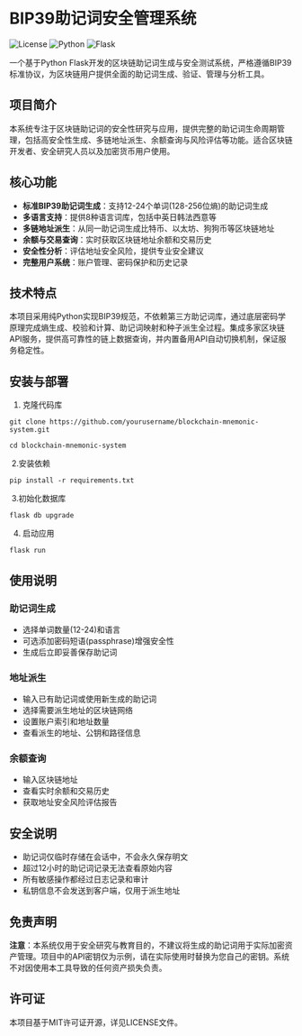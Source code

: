 # BIP39助记词安全管理系统



<img alt="License" src="https://img.shields.io/badge/license-MIT-blue.svg">

<img alt="Python" src="https://img.shields.io/badge/python-3.8+-green.svg">

<img alt="Flask" src="https://img.shields.io/badge/flask-2.0+-orange.svg">



一个基于Python Flask开发的区块链助记词生成与安全测试系统，严格遵循BIP39标准协议，为区块链用户提供全面的助记词生成、验证、管理与分析工具。

## 项目简介

本系统专注于区块链助记词的安全性研究与应用，提供完整的助记词生命周期管理，包括高安全性生成、多链地址派生、余额查询与风险评估等功能。适合区块链开发者、安全研究人员以及加密货币用户使用。

## 核心功能

- **标准BIP39助记词生成**：支持12-24个单词(128-256位熵)的助记词生成
- **多语言支持**：提供8种语言词库，包括中英日韩法西意等
- **多链地址派生**：从同一助记词生成比特币、以太坊、狗狗币等区块链地址
- **余额与交易查询**：实时获取区块链地址余额和交易历史
- **安全性分析**：评估地址安全风险，提供专业安全建议
- **完整用户系统**：账户管理、密码保护和历史记录

## 技术特点

本项目采用纯Python实现BIP39规范，不依赖第三方助记词库，通过底层密码学原理完成熵生成、校验和计算、助记词映射和种子派生全过程。集成多家区块链API服务，提供高可靠性的链上数据查询，并内置备用API自动切换机制，保证服务稳定性。

## 安装与部署

1. 克隆代码库

```shell
git clone https://github.com/yourusername/blockchain-mnemonic-system.git

cd blockchain-mnemonic-system
```

​      2.安装依赖

```shell
pip install -r requirements.txt
```



​      3.初始化数据库

```shell
flask db upgrade
```



4. 启动应用

```shell
flask run
```



## 使用说明

### 助记词生成

- 选择单词数量(12-24)和语言
- 可选添加密码短语(passphrase)增强安全性
- 生成后立即妥善保存助记词

### 地址派生

- 输入已有助记词或使用新生成的助记词
- 选择需要派生地址的区块链网络
- 设置账户索引和地址数量
- 查看派生的地址、公钥和路径信息

### 余额查询

- 输入区块链地址
- 查看实时余额和交易历史
- 获取地址安全风险评估报告

## 安全说明

- 助记词仅临时存储在会话中，不会永久保存明文
- 超过12小时的助记词记录无法查看原始内容
- 所有敏感操作都经过日志记录和审计
- 私钥信息不会发送到客户端，仅用于派生地址

## 免责声明

**注意**：本系统仅用于安全研究与教育目的，不建议将生成的助记词用于实际加密资产管理。项目中的API密钥仅为示例，请在实际使用时替换为您自己的密钥。系统不对因使用本工具导致的任何资产损失负责。

## 许可证

本项目基于MIT许可证开源，详见LICENSE文件。
